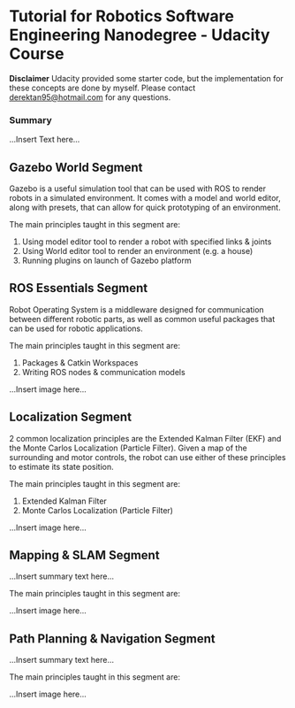 # Tutorial for Robotics Software Engineering Nanodegree - Udacity Course

**Disclaimer** Udacity provided some starter code, but the implementation for these concepts are done by myself. Please contact derektan95@hotmail.com for any questions. 

### Summary<br/>
...Insert Text here...



## Gazebo World Segment<br/>
Gazebo is a useful simulation tool that can be used with ROS to render robots in a simulated environment. It comes with a model and world editor, along with presets, that can allow for quick prototyping of an environment. 

The main principles taught in this segment are: 
1) Using model editor tool to render a robot with specified links & joints
2) Using World editor tool to render an environment (e.g. a house)
3) Running plugins on launch of Gazebo platform


## ROS Essentials Segment<br/>
Robot Operating System is a middleware designed for communication between different robotic parts, as well as common useful packages that can be used for robotic applications.

The main principles taught in this segment are: 
1) Packages & Catkin Workspaces
2) Writing ROS nodes & communication models

...Insert image here...


## Localization Segment<br/>
2 common localization principles are the Extended Kalman Filter (EKF) and the Monte Carlos Localization (Particle Filter). Given a map of the surrounding and motor controls, the robot can use either of these principles to estimate its state position.

The main principles taught in this segment are: 
1) Extended Kalman Filter
2) Monte Carlos Localization (Particle Filter)

...Insert image here...


## Mapping & SLAM Segment<br/>
...Insert summary text here...

The main principles taught in this segment are: 

...Insert image here...


## Path Planning & Navigation Segment<br/>
...Insert summary text here...

The main principles taught in this segment are: 

...Insert image here...

